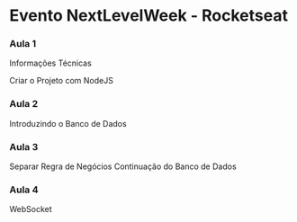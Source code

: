 # Evento NextLevelWeek - Rocketseat

### Aula 1

Informações Técnicas

Criar o Projeto com NodeJS

### Aula 2

Introduzindo o Banco de Dados

### Aula 3

Separar Regra de Negócios
Continuação do Banco de Dados

### Aula 4

WebSocket